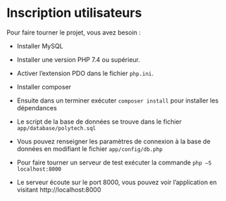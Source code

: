 # Inscription utilisateurs


Pour faire tourner le projet, vous avez besoin :

- Installer MySQL

- Installer une version PHP 7.4 ou supérieur.

- Activer l’extension PDO dans le fichier `php.ini`.

- Installer composer

- Ensuite dans un terminer exécuter `composer install` pour installer les dépendances

- Le script de la base de données se trouve dans le fichier `app/database/polytech.sql`

- Vous pouvez renseigner les paramètres de connexion à la base de données en modifiant
  le fichier `app/config/db.php`

- Pour faire tourner un serveur de test exécuter la commande `php –S localhost:8000`

- Le serveur écoute sur le port 8000, vous pouvez voir l’application en visitant http://localhost:8000
